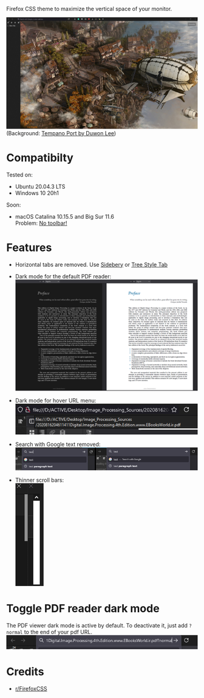 Firefox CSS theme to maximize the vertical space of your monitor.

![alt text](pics/overall.png?raw=true)
(Background: [Tempano Port by Duwon Lee](https://www.artstation.com/artwork/dB84A))
# Compatibilty
Tested on:   
* Ubuntu 20.04.3 LTS
* Windows 10 20h1   

Soon:
*  macOS Catalina 10.15.5 and Big Sur 11.6   
Problem: [No toolbar!](https://github.com/hakan-demirli/Firefox_Custom_CSS/issues/3)
# Features
 * Horizontal tabs are removed. Use [Sidebery](https://addons.mozilla.org/en-US/firefox/addon/sidebery/) or [Tree Style Tab](https://addons.mozilla.org/en-US/firefox/addon/tree-style-tab/)
 * Dark mode for the default PDF reader:  
   ![alt text](pics/dark_mode.png?raw=true)

 * Dark mode for hover URL menu:  
 ![alt text](pics/dark_hover_menu.png)
 
 * Search with Google text removed:  
 ![alt text](pics/search_with_google.png)

 * Thinner scroll bars:  
 ![alt text](pics/scroll_bar.png)

# Toggle PDF reader dark mode
The PDF viewer dark mode is active by default. To deactivate it, just add ```?normal``` to the end of your pdf URL.
![alt text](pics/pdf_dark_mode.png)

# Credits
  * [r/FirefoxCSS](https://www.reddit.com/r/FirefoxCSS/) 
